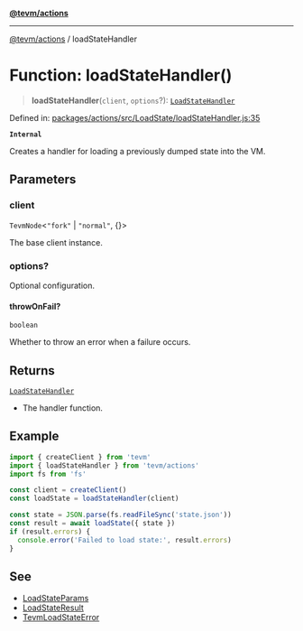 [**@tevm/actions**](../README.md)

***

[@tevm/actions](../globals.md) / loadStateHandler

# Function: loadStateHandler()

> **loadStateHandler**(`client`, `options`?): [`LoadStateHandler`](../type-aliases/LoadStateHandler.md)

Defined in: [packages/actions/src/LoadState/loadStateHandler.js:35](https://github.com/evmts/tevm-monorepo/blob/main/packages/actions/src/LoadState/loadStateHandler.js#L35)

**`Internal`**

Creates a handler for loading a previously dumped state into the VM.

## Parameters

### client

`TevmNode`\<`"fork"` \| `"normal"`, \{\}\>

The base client instance.

### options?

Optional configuration.

#### throwOnFail?

`boolean`

Whether to throw an error when a failure occurs.

## Returns

[`LoadStateHandler`](../type-aliases/LoadStateHandler.md)

- The handler function.

## Example

```typescript
import { createClient } from 'tevm'
import { loadStateHandler } from 'tevm/actions'
import fs from 'fs'

const client = createClient()
const loadState = loadStateHandler(client)

const state = JSON.parse(fs.readFileSync('state.json'))
const result = await loadState({ state })
if (result.errors) {
  console.error('Failed to load state:', result.errors)
}
```

## See

 - [LoadStateParams](../type-aliases/LoadStateParams.md)
 - [LoadStateResult](../type-aliases/LoadStateResult.md)
 - [TevmLoadStateError](../type-aliases/TevmLoadStateError.md)
